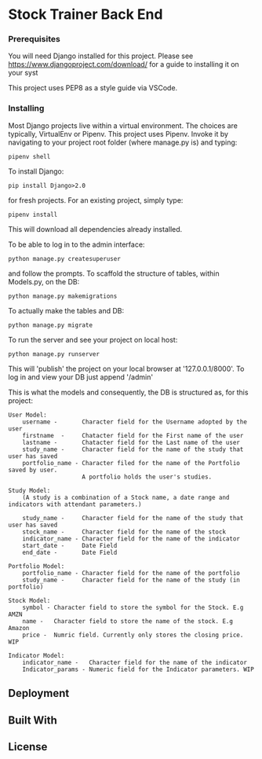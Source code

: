 # Stock Trainer Back End



### Prerequisites

You will need Django installed for this project. Please see https://www.djangoproject.com/download/ for a guide to installing it on your syst

This project uses PEP8 as a style guide via VSCode.

### Installing

Most Django projects live within a virtual environment. The choices are typically, VirtualEnv or Pipenv. This project uses Pipenv. Invoke it by navigating to your project root folder (where manage.py is) and typing:

```pipenv shell```

To install Django:

```pip install Django>2.0```

for fresh projects. For an existing project, simply type:

```pipenv install```

This will download all dependencies already installed.

To be able to log in to the admin interface:

```python manage.py createsuperuser```

and follow the prompts. To scaffold the structure of tables, within Models.py, on the DB:

```python manage.py makemigrations```

To actually make the tables and DB:

```python manage.py migrate```

To run the server and see your project on local host:

```python manage.py runserver```

This will 'publish' the project on your local browser at '127.0.0.1/8000'. To log in and view your DB just append '/admin'



This is what the models and consequently, the DB is structured as, for this project:

```
User Model:
    username -       Character field for the Username adopted by the user
    firstname  -     Chatacter field for the First name of the user
    lastname -       Chatacter field for the Last name of the user
    study_name -     Character field for the name of the study that user has saved
    portfolio_name - Character filed for the name of the Portfolio saved by user.
                     A portfolio holds the user's studies.
```

```
Study Model:
    (A study is a combination of a Stock name, a date range and indicators with attendant parameters.)

    study_name -     Character field for the name of the study that user has saved
    stock_name -     Character field for the name of the stock
    indicator_name - Character field for the name of the indicator
    start_date -     Date Field
    end_date -       Date Field
```

```
Portfolio Model:
    portfolio_name - Character field for the name of the portfolio
    study_name -     Character field for the name of the study (in portfolio)
```

```
Stock Model:
    symbol - Character field to store the symbol for the Stock. E.g AMZN
    name -   Character field to store the name of the stock. E.g Amazon
    price -  Numric field. Currently only stores the closing price. WIP
```

```
Indicator Model:
    indicator_name -   Character field for the name of the indicator
    Indicator_params - Numeric field for the Indicator parameters. WIP
```




## Deployment

## Built With

## License


